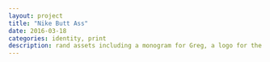 ```yaml
---
layout: project
title: "Nike Butt Ass"
date: 2016-03-18
categories: identity, print
description: rand assets including a monogram for Greg, a logo for the firm, and business cards based on each. For the mark concept, I chose to marry the sectional symbol (indicative of Greg's practice and encyclopedic legal knowledge of copyright) with Century Schoolbook's l    
---
```

